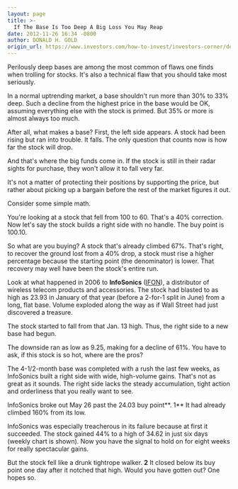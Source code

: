 ```yaml
---
layout: page
title: >-
  If The Base Is Too Deep A Big Loss You May Reap
date: 2012-11-26 16:34 -0800
author: DONALD H. GOLD
origin_url: https://www.investors.com/how-to-invest/investors-corner/deep-bases-may-mean-trouble/
---
```


Perilously deep bases are among the most common of flaws one finds when trolling for stocks. It's also a technical flaw that you should take most seriously.

In a normal uptrending market, a base shouldn't run more than 30% to 33% deep. Such a decline from the highest price in the base would be OK, assuming everything else with the stock is primed. But 35% or more is almost always too much.

After all, what makes a base? First, the left side appears. A stock had been rising but ran into trouble. It falls. The only question that counts now is how far the stock will drop.

And that's where the big funds come in. If the stock is still in their radar sights for purchase, they won't allow it to fall very far.

It's not a matter of protecting their positions by supporting the price, but rather about picking up a bargain before the rest of the market figures it out.

Consider some simple math.

You're looking at a stock that fell from 100 to 60. That's a 40% correction. Now let's say the stock builds a right side with no handle. The buy point is 100.10.

So what are you buying? A stock that's already climbed 67%. That's right, to recover the ground lost from a 40% drop, a stock must rise a higher percentage because the starting point (the denominator) is lower. That recovery may well have been the stock's entire run.

Look at what happened in 2006 to **InfoSonics** ([IFON](https://research.investors.com/quote.aspx?symbol=IFON)), a distributor of wireless telecom products and accessories. The stock had blasted to as high as 23.93 in January of that year (before a 2-for-1 split in June) from a long, flat base. Volume exploded along the way as if Wall Street had just discovered a treasure.

The stock started to fall from that Jan. 13 high. Thus, the right side to a new base had begun.

The downside ran as low as 9.25, making for a decline of 61%. You have to ask, if this stock is so hot, where are the pros?

The 4-1/2-month base was completed with a rush the last few weeks, as InfoSonics built a right side with wide, high-volume gains. That's not as great as it sounds. The right side lacks the steady accumulation, tight action and orderliness that you really want to see.

InfoSonics broke out May 26 past the 24.03 buy point**. 1** It had already climbed 160% from its low.

InfoSonics was especially treacherous in its failure because at first it succeeded. The stock gained 44% to a high of 34.62 in just six days (weekly chart is shown). Now you have the signal to hold on for eight weeks for really spectacular gains.

But the stock fell like a drunk tightrope walker. **2** It closed below its buy point one day after it notched that high. Would you have gotten out? One hopes so.
